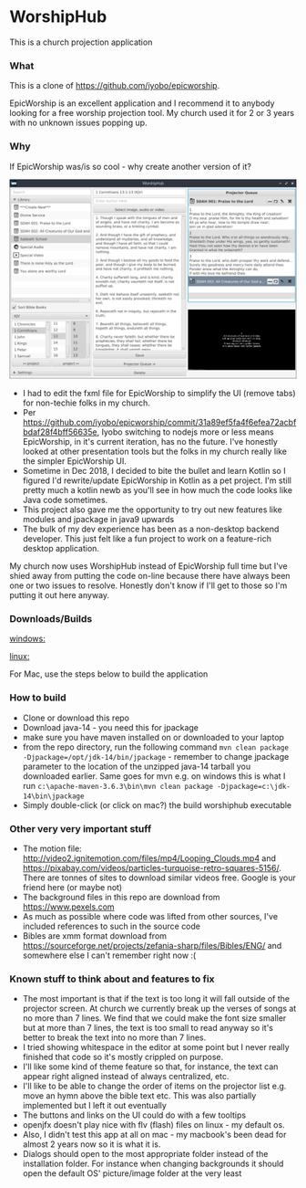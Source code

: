 # WorshipHub

This is a church projection application

### What

This is a clone of https://github.com/iyobo/epicworship. 

EpicWorship is an excellent application and I recommend it to anybody looking for a free worship projection tool. 
My church used it for 2 or 3 years with no unknown issues popping up. 

### Why

If EpicWorship was/is so cool - why create another version of it? 

![](screenshot.png)

* I had to edit the fxml file for EpicWorship to simplify the UI (remove tabs) for non-techie folks in my church. 
* Per https://github.com/iyobo/epicworship/commit/31a89ef5fa4f6efea72acbfbdaf28f4bff56635e, Iyobo switching to nodejs more or less means EpicWorship, in it's current iteration, has no the future. I've honestly looked at other presentation tools but the folks in my church really like the simpler EpicWorship UI.
* Sometime in Dec 2018, I decided to bite the bullet and learn Kotlin so I figured I'd rewrite/update EpicWorship in Kotlin as a pet project. I'm still pretty much a kotlin newb as you'll see in how much the code looks like Java code sometimes.
* This project also gave me the opportunity to try out new features like modules and jpackage in java9 upwards
* The bulk of my dev experience has been as a non-desktop backend developer. This just felt like a fun project to work on a feature-rich desktop application. 

My church now uses WorshipHub instead of EpicWorship full time but I've shied away from putting the code on-line because there have always been one or two issues to resolve. Honestly don't know if I'll get to those so I'm putting it out here anyway.

### Downloads/Builds

[windows: ](https://www.dropbox.com/s/iacj4mpftrg02k3/worshiphub.0.0.0.windows.zip?dl=0)

[linux: ](https://www.dropbox.com/s/yf5csmw1fzjpzm6/worshiphub.0.0.0.linux.tar.gz?dl=0)

For Mac, use the steps below to build the application

### How to build

* Clone or download this repo
* Download java-14 [](https://jdk.java.net/14/) - you need this for jpackage
* make sure you have maven installed on or downloaded to your laptop
* from the repo directory, run the following command `mvn clean package -Djpackage=/opt/jdk-14/bin/jpackage` - remember to change jpackage parameter to the location of the unzipped java-14 tarball you downloaded earlier. Same goes for mvn e.g. on windows this is what I run `c:\apache-maven-3.6.3\bin\mvn clean package -Djpackage=c:\jdk-14\bin\jpackage`
* Simply double-click (or click on mac?) the build worshiphub executable

### Other very very important stuff

* The motion file: http://video2.ignitemotion.com/files/mp4/Looping_Clouds.mp4 and https://pixabay.com/videos/particles-turquoise-retro-squares-5156/. There are tonnes of sites to download similar videos free. Google is your friend here (or maybe not)
* The background files in this repo are download from https://www.pexels.com 
* As much as possible where code was lifted from other sources, I've included references to such in the source code
* Bibles are xmm format download from https://sourceforge.net/projects/zefania-sharp/files/Bibles/ENG/ and somewhere else I can't remember right now :(

### Known stuff to think about and features to fix

* The most important is that if the text is too long it will fall outside of the projector screen. At church we currently break up the verses of songs at no more than 7 lines. We find that we could make the font size smaller but at more than 7 lines, the text is too small to read anyway so it's better to break the text into no more than 7 lines.
* I tried showing whitespace in the editor at some point but I never really finished that code so it's mostly crippled on purpose.
* I'll like some kind of theme feature so that, for instance, the text can appear right aligned instead of always centralized, etc.
* I'll like to be able to change the order of items on the projector list e.g. move an hymn above the bible text etc. This was also partially implemented but I left it out eventually
* The buttons and links on the UI could do with a few tooltips
* openjfx doesn't play nice with flv (flash) files on linux - my default os. 
* Also, I didn't test this app at all on mac - my macbook's been dead for almost 2 years now so it is what it is.
* Dialogs should open to the most appropriate folder instead of the installation folder. For instance when changing backgrounds it should open the default OS' picture/image folder at the very least